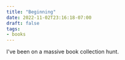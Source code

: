 ```yaml
---
title: "Beginning"
date: 2022-11-02T23:16:18-07:00
draft: false
tags: 
- books
---
```


I've been on a massive book collection hunt.
